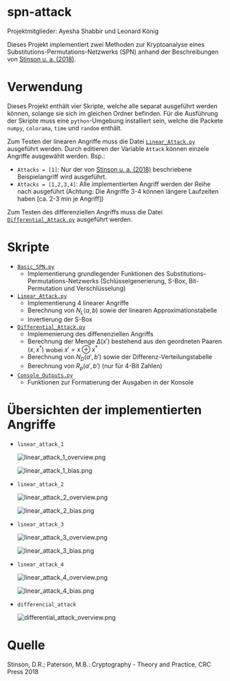 # spn-attack

Projektmitglieder: Ayesha Shabbir und Leonard König

Dieses Projekt implementiert zwei Methoden zur Kryptoanalyse eines Substitutions-Permutations-Netzwerks (SPN) anhand der Beschreibungen von [Stinson u. a. (2018)](#quelle). 

# Verwendung

Dieses Projekt enthält vier Skripte, welche alle separat ausgeführt werden können, solange sie sich im gleichen Ordner befinden. Für die Ausführung der Skripte muss eine `python`-Umgebung installiert sein, welche die Packete `numpy`, `colorama`, `time` und `random` enthält.

Zum Testen der linearen Angriffe muss die Datei [`Linear_Attack.py`](scripts/Linear_Attack.py) ausgeführt werden. Durch editieren der Variable `Attack` können einzele Angriffe ausgewählt werden. Bsp.:
- `Attacks = [1]`: Nur der von [Stinson u. a. (2018)](#quelle) beschriebene Beispielangriff wird ausgeführt.
- `Attacks = [1,2,3,4]`: Alle implementierten Angriff werden der Reihe nach ausgeführt (Achtung: Die Angriffe 3-4 können längere Laufzeiten haben [ca. 2-3 min je Angriff])

Zum Testen des differenziellen Angriffs muss die Datei [`Differential_Attack.py`](scripts/Differential_Attack.py) ausgeführt werden.

# Skripte

- [`Basic_SPN.py`](scripts/Basic_SPN.py)
  - Implementierung grundlegender Funktionen des Substitutions-Permutations-Netzwerks (Schlüsselgenerierung, S-Box, Bit-Permutation und Verschlüsselung)
- [`Linear_Attack.py`](scripts/Linear_Attack.py)
  - Implementierung 4 linearer Angriffe
  - Berechnung von $`N_L(a,b)`$ sowie der linearen Approximationstabelle
  - Invertierung der S-Box
- [`Differential_Attack.py`](scripts/Differential_Attack.py)
  - Implemenierung des diffenenziellen Angriffs
  - Berechnung der Menge $`\Delta(x')`$ bestehend aus den geordneten Paaren $`(x,x^*)`$ wobei $`x'=x\oplus x^*`$
  - Berechnung von $`N_D(a',b')`$ sowie der Differenz-Verteilungstabelle
  - Berechnung von $`R_p(a',b')`$ (nur für 4-Bit Zahlen)
- [`Console_Outputs.py`](scripts/Console_Outputs.py)
  - Funktionen zur Formatierung der Ausgaben in der Konsole

# Übersichten der implementierten Angriffe

- `linear_attack_1`
  
  ![linear_attack_1_overview.png](images/graphs/linear_attack_1_overview.png)

  ![linear_attack_1_bias.png](images/latex/linear_attack_1_bias.png)

- `linear_attack_2`
  
  ![linear_attack_2_overview.png](images/graphs/linear_attack_2_overview.png)

  ![linear_attack_2_bias.png](images/latex/linear_attack_2_bias.png)

- `linear_attack_3`
  
  ![linear_attack_3_overview.png](images/graphs/linear_attack_3_overview.png)

  ![linear_attack_3_bias.png](images/latex/linear_attack_3_bias.png)

- `linear_attack_4`
  
  ![linear_attack_4_overview.png](images/graphs/linear_attack_4_overview.png)

  ![linear_attack_4_bias.png](images/latex/linear_attack_4_bias.png)

- `differencial_attack`

  ![differential_attack_overview.png](images/graphs/differential_attack_overview.png)

# Quelle

Stinson, D.R.; Paterson, M.B.: Cryptography - Theory and Practice, CRC Press 2018
